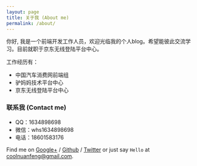 ```yaml
---
layout: page
title: 关于我 (About me)
permalink: /about/
---
```


你好, 我是一个前端开发工作人员，欢迎光临我的个人blog。希望能彼此交流学习。目前就职于京东无线登陆平台中心。

工作经历有：

- 中国汽车消费网前端组 
- 驴妈妈技术平台中心
- 京东无线登陆平台中心





### 联系我 (Contact me)

- QQ：1634898698
- 微信：whs1634898698
- 电话：18601583176

Find me on [Google+][google] / [Github][github] / [Twitter][Twitter] or just say `Hello` at 
[coolnuanfeng@gmail.com](coolnuanfeng@gmail.com).


[github]: https://github.com/coolnuanfeng
[google]: https://plus.google.com/+coolnuanfeng
[twitter]: https://twitter.com/coolnuanfeng
